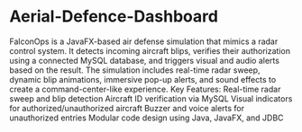 # Aerial-Defence-Dashboard
FalconOps is a JavaFX-based air defense simulation that mimics a radar control system. It detects incoming aircraft blips, verifies their authorization using a connected MySQL database, and triggers visual and audio alerts based on the result. The simulation includes real-time radar sweep, dynamic blip animations, immersive pop-up alerts, and sound effects to create a command-center-like experience.
Key Features:
Real-time radar sweep and blip detection
Aircraft ID verification via MySQL
Visual indicators for authorized/unauthorized aircraft
Buzzer and voice alerts for unauthorized entries
Modular code design using Java, JavaFX, and JDBC
